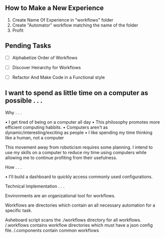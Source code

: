 ## How to Make a New Experience
1. Create Name Of Experience in "workflows" folder
2. Create "Automator" workflow matching the name of the folder
3. Profit

## Pending Tasks
- [ ] Alphabetize Order of Workflows
- [ ] Discover Heirarchy for Workflows
- [ ] Refactor And Make Code in a Functional style


## I want to spend as little time on a computer as possible . . . 

Why . . .

• I get tired of being on a computer all day
• This philosophy promotes more efficient computing habbits. 
• Computers aren't as dynamic/interesting/exciting as people
• I like spending my time thinking like a human, not a computer

This movement away from roboticism requires some planning. I intend to use my skills on a computer to reduce my time using computers while allowing me to continue profiting from their usefulness. 

How . . . 

• I'll build a dashboard to quickly access commonly used configurations. 

Technical Implementation . . . 

Environments are an organizational tool for workflows. 

Workflows are directories which contain an all necessary automation for a specific task.

Asheboard script scans the ./workflows directory for all workflows.
/.workflows contains workflow directories which must have a json config file.
/.components contain common workflows